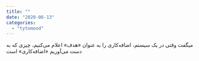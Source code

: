 ```yaml
---
title: ""
date: "2020-06-13"
categories: 
  - "tytomood"
---
```


میگفت وقتی در یک سیستم، اضافه‌کاری را به عنوان «هدف» اعلام می‌کنیم، چیزی که به دست می‌آوریم «اضافه‌کاری» است
